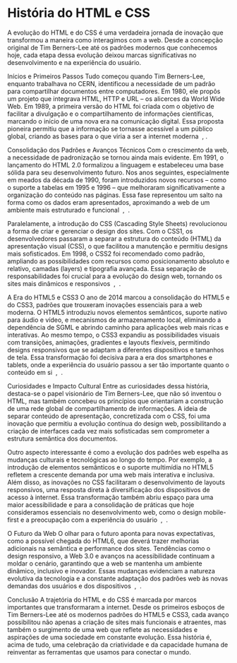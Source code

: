 # História do HTML e CSS

A evolução do HTML e do CSS é uma verdadeira jornada de inovação que transformou a maneira como interagimos com a web. Desde a concepção original de Tim Berners-Lee até os padrões modernos que conhecemos hoje, cada etapa dessa evolução deixou marcas significativas no desenvolvimento e na experiência do usuário.

Inícios e Primeiros Passos
Tudo começou quando Tim Berners-Lee, enquanto trabalhava no CERN, identificou a necessidade de um padrão para compartilhar documentos entre computadores. Em 1980, ele propôs um projeto que integrava HTML, HTTP e URL – os alicerces da World Wide Web. Em 1989, a primeira versão do HTML foi criada com o objetivo de facilitar a divulgação e o compartilhamento de informações científicas, marcando o início de uma nova era na comunicação digital. Essa proposta pioneira permitiu que a informação se tornasse acessível a um público global, criando as bases para o que viria a ser a internet moderna ​
, ​
.

Consolidação dos Padrões e Avanços Técnicos
Com o crescimento da web, a necessidade de padronização se tornou ainda mais evidente. Em 1991, o lançamento do HTML 2.0 formalizou a linguagem e estabeleceu uma base sólida para seu desenvolvimento futuro. Nos anos seguintes, especialmente em meados da década de 1990, foram introduzidos novos recursos – como o suporte a tabelas em 1995 e 1996 – que melhoraram significativamente a organização do conteúdo nas páginas. Essa fase representou um salto na forma como os dados eram apresentados, aproximando a web de um ambiente mais estruturado e funcional ​
, ​
.

Paralelamente, a introdução do CSS (Cascading Style Sheets) revolucionou a forma de criar e gerenciar o design dos sites. Com o CSS1, os desenvolvedores passaram a separar a estrutura do conteúdo (HTML) da apresentação visual (CSS), o que facilitou a manutenção e permitiu designs mais sofisticados. Em 1998, o CSS2 foi recomendado como padrão, ampliando as possibilidades com recursos como posicionamento absoluto e relativo, camadas (layers) e tipografia avançada. Essa separação de responsabilidades foi crucial para a evolução do design web, tornando os sites mais dinâmicos e responsivos ​
, ​
.

A Era do HTML5 e CSS3
O ano de 2014 marcou a consolidação do HTML5 e do CSS3, padrões que trouxeram inovações essenciais para a web moderna. O HTML5 introduziu novos elementos semânticos, suporte nativo para áudio e vídeo, e mecanismos de armazenamento local, eliminando a dependência de SGML e abrindo caminho para aplicações web mais ricas e interativas. Ao mesmo tempo, o CSS3 expandiu as possibilidades visuais com transições, animações, gradientes e layouts flexíveis, permitindo designs responsivos que se adaptam a diferentes dispositivos e tamanhos de tela. Essa transformação foi decisiva para a era dos smartphones e tablets, onde a experiência do usuário passou a ser tão importante quanto o conteúdo em si ​
, ​
.

Curiosidades e Impacto Cultural
Entre as curiosidades dessa história, destaca-se o papel visionário de Tim Berners-Lee, que não só inventou o HTML, mas também concebeu os princípios que orientariam a construção de uma rede global de compartilhamento de informações. A ideia de separar conteúdo de apresentação, concretizada com o CSS, foi uma inovação que permitiu a evolução contínua do design web, possibilitando a criação de interfaces cada vez mais sofisticadas sem comprometer a estrutura semântica dos documentos.

Outro aspecto interessante é como a evolução dos padrões web espelha as mudanças culturais e tecnológicas ao longo do tempo. Por exemplo, a introdução de elementos semânticos e o suporte multimídia no HTML5 refletem a crescente demanda por uma web mais interativa e inclusiva. Além disso, as inovações no CSS facilitaram o desenvolvimento de layouts responsivos, uma resposta direta à diversificação dos dispositivos de acesso à internet. Essa transformação também abriu espaço para uma maior acessibilidade e para a consolidação de práticas que hoje consideramos essenciais no desenvolvimento web, como o design mobile-first e a preocupação com a experiência do usuário ​
, ​
.

O Futuro da Web
O olhar para o futuro aponta para novas expectativas, como a possível chegada do HTML6, que deverá trazer melhorias adicionais na semântica e performance dos sites. Tendências como o design responsivo, a Web 3.0 e avanços na acessibilidade continuam a moldar o cenário, garantindo que a web se mantenha um ambiente dinâmico, inclusivo e inovador. Essas mudanças evidenciam a natureza evolutiva da tecnologia e a constante adaptação dos padrões web às novas demandas dos usuários e dos dispositivos ​
, ​
.

Conclusão
A trajetória do HTML e do CSS é marcada por marcos importantes que transformaram a internet. Desde os primeiros esboços de Tim Berners-Lee até os modernos padrões do HTML5 e CSS3, cada avanço possibilitou não apenas a criação de sites mais funcionais e atraentes, mas também o surgimento de uma web que reflete as necessidades e aspirações de uma sociedade em constante evolução. Essa história é, acima de tudo, uma celebração da criatividade e da capacidade humana de reinventar as ferramentas que usamos para conectar o mundo.

